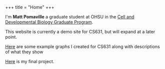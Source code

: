 +++
title = "Home"
+++

I'm **Matt Pomaville** a graduate student at OHSU in the [Cell and Developmental Biology Graduate Program](http://www.ohsu.edu/xd/education/schools/school-of-medicine/departments/basic-science-departments/cell-and-developmental-biology/graduate-program/CDB-graduate-program/index.cfm).

This website is currently a demo site for CS631, but will expand at a later point.

[Here]() are some example graphs I created for CS631 along with descriptions of what they show

[Here]() is my final project.
